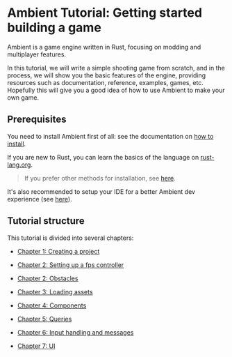 # Ambient Tutorial: Getting started building a game

Ambient is a game engine written in Rust, focusing on modding and multiplayer features.

In this tutorial, we will write a simple shooting game from scratch, and in the process, we will show you the basic features of the engine, providing resources such as documentation, reference, examples, games, etc. Hopefully this will give you a good idea of how to use Ambient to make your own game.

## Prerequisites

You need to install Ambient first of all: see the documentation on [how to install](../../user/installing.md).

If you are new to Rust, you can learn the basics of the language on [rust-lang.org](https://www.rust-lang.org/learn).

> If you prefer other methods for installation, see [here](../../reference/advanced_installing.md).

It's also recommended to setup your IDE for a better Ambient dev experience (see [here](../../user/setting_up_ide.html)).

## Tutorial structure

This tutorial is divided into several chapters:

- [Chapter 1: Creating a project](./1_package.md)
- [Chapter 2: Setting up a fps controller](./2_fps_controller.md)
- [Chapter 2: Obstacles](./3_obstacles.md)

- [Chapter 3: Loading assets](./3_assets.md)
- [Chapter 4: Components](./4_components.md)
- [Chapter 5: Queries](./5_queries.md)
- [Chapter 6: Input handling and messages](./6_input_queries.md)
- [Chapter 7: UI](./7_ui.md)
